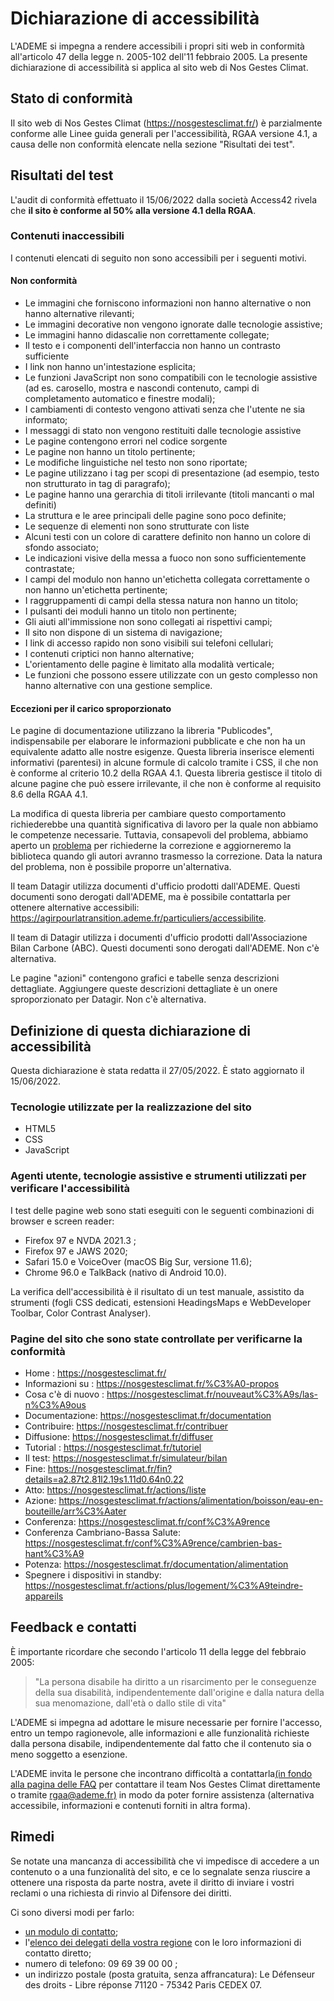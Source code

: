 # Dichiarazione di accessibilità

L'ADEME si impegna a rendere accessibili i propri siti web in conformità
all'articolo 47 della legge n. 2005-102 dell'11 febbraio 2005. La
presente dichiarazione di accessibilità si applica al sito web di Nos
Gestes Climat.

## Stato di conformità

Il sito web di Nos Gestes Climat (https://nosgestesclimat.fr/) è
parzialmente conforme alle Linee guida generali per l'accessibilità,
RGAA versione 4.1, a causa delle non conformità elencate nella sezione
"Risultati dei test".

## Risultati del test

L'audit di conformità effettuato il 15/06/2022 dalla società Access42
rivela che **il sito è conforme al 50% alla versione 4.1 della RGAA**.

### Contenuti inaccessibili

I contenuti elencati di seguito non sono accessibili per i seguenti
motivi.

#### Non conformità

-   Le immagini che forniscono informazioni non hanno alternative o non
    hanno alternative rilevanti;
-   Le immagini decorative non vengono ignorate dalle tecnologie
    assistive;
-   Le immagini hanno didascalie non correttamente collegate;
-   Il testo e i componenti dell'interfaccia non hanno un contrasto
    sufficiente
-   I link non hanno un'intestazione esplicita;
-   Le funzioni JavaScript non sono compatibili con le tecnologie
    assistive (ad es. carosello, mostra e nascondi contenuto, campi di
    completamento automatico e finestre modali);
-   I cambiamenti di contesto vengono attivati senza che l'utente ne sia
    informato;
-   I messaggi di stato non vengono restituiti dalle tecnologie
    assistive
-   Le pagine contengono errori nel codice sorgente
-   Le pagine non hanno un titolo pertinente;
-   Le modifiche linguistiche nel testo non sono riportate;
-   Le pagine utilizzano i tag per scopi di presentazione (ad esempio,
    testo non strutturato in tag di paragrafo);
-   Le pagine hanno una gerarchia di titoli irrilevante (titoli mancanti
    o mal definiti)
-   La struttura e le aree principali delle pagine sono poco definite;
-   Le sequenze di elementi non sono strutturate con liste
-   Alcuni testi con un colore di carattere definito non hanno un colore
    di sfondo associato;
-   Le indicazioni visive della messa a fuoco non sono sufficientemente
    contrastate;
-   I campi del modulo non hanno un'etichetta collegata correttamente o
    non hanno un'etichetta pertinente;
-   I raggruppamenti di campi della stessa natura non hanno un titolo;
-   I pulsanti dei moduli hanno un titolo non pertinente;
-   Gli aiuti all'immissione non sono collegati ai rispettivi campi;
-   Il sito non dispone di un sistema di navigazione;
-   I link di accesso rapido non sono visibili sui telefoni cellulari;
-   I contenuti criptici non hanno alternative;
-   L'orientamento delle pagine è limitato alla modalità verticale;
-   Le funzioni che possono essere utilizzate con un gesto complesso non
    hanno alternative con una gestione semplice.

#### Eccezioni per il carico sproporzionato

Le pagine di documentazione utilizzano la libreria "Publicodes",
indispensabile per elaborare le informazioni pubblicate e che non ha un
equivalente adatto alle nostre esigenze. Questa libreria inserisce
elementi informativi (parentesi) in alcune formule di calcolo tramite i
CSS, il che non è conforme al criterio 10.2 della RGAA 4.1. Questa
libreria gestisce il titolo di alcune pagine che può essere irrilevante,
il che non è conforme al requisito 8.6 della RGAA 4.1.

La modifica di questa libreria per cambiare questo comportamento
richiederebbe una quantità significativa di lavoro per la quale non
abbiamo le competenze necessarie. Tuttavia, consapevoli del problema,
abbiamo aperto un
[problema](https://github.com/betagouv/publicodes/issues/226) per
richiederne la correzione e aggiorneremo la biblioteca quando gli autori
avranno trasmesso la correzione. Data la natura del problema, non è
possibile proporre un'alternativa.

Il team Datagir utilizza documenti d'ufficio prodotti dall'ADEME. Questi
documenti sono derogati dall'ADEME, ma è possibile contattarla per
ottenere alternative accessibili:
https://agirpourlatransition.ademe.fr/particuliers/accessibilite.

Il team di Datagir utilizza i documenti d'ufficio prodotti
dall'Associazione Bilan Carbone (ABC). Questi documenti sono derogati
dall'ADEME. Non c'è alternativa.

Le pagine "azioni" contengono grafici e tabelle senza descrizioni
dettagliate. Aggiungere queste descrizioni dettagliate è un onere
sproporzionato per Datagir. Non c'è alternativa.

## Definizione di questa dichiarazione di accessibilità

Questa dichiarazione è stata redatta il 27/05/2022. È stato aggiornato
il 15/06/2022.

### Tecnologie utilizzate per la realizzazione del sito

-   HTML5
-   CSS
-   JavaScript

### Agenti utente, tecnologie assistive e strumenti utilizzati per verificare l'accessibilità

I test delle pagine web sono stati eseguiti con le seguenti combinazioni
di browser e screen reader:

-   Firefox 97 e NVDA 2021.3 ;
-   Firefox 97 e JAWS 2020;
-   Safari 15.0 e VoiceOver (macOS Big Sur, versione 11.6);
-   Chrome 96.0 e TalkBack (nativo di Android 10.0).

La verifica dell'accessibilità è il risultato di un test manuale,
assistito da strumenti (fogli CSS dedicati, estensioni HeadingsMaps e
WebDeveloper Toolbar, Color Contrast Analyser).

### Pagine del sito che sono state controllate per verificarne la conformità

-   Home : https://nosgestesclimat.fr/
-   Informazioni su : https://nosgestesclimat.fr/%C3%A0-propos
-   Cosa c'è di nuovo :
    https://nosgestesclimat.fr/nouveaut%C3%A9s/las-n%C3%A9ous
-   Documentazione: https://nosgestesclimat.fr/documentation
-   Contribuire: https://nosgestesclimat.fr/contribuer
-   Diffusione: https://nosgestesclimat.fr/diffuser
-   Tutorial : https://nosgestesclimat.fr/tutoriel
-   Il test: https://nosgestesclimat.fr/simulateur/bilan
-   Fine:
    https://nosgestesclimat.fr/fin?details=a2.87t2.81l2.19s1.11d0.64n0.22
-   Atto: https://nosgestesclimat.fr/actions/liste
-   Azione:
    https://nosgestesclimat.fr/actions/alimentation/boisson/eau-en-bouteille/arr%C3%Aater
-   Conferenza: https://nosgestesclimat.fr/conf%C3%A9rence
-   Conferenza Cambriano-Bassa Salute:
    https://nosgestesclimat.fr/conf%C3%A9rence/cambrien-bas-hant%C3%A9
-   Potenza: https://nosgestesclimat.fr/documentation/alimentation
-   Spegnere i dispositivi in standby:
    https://nosgestesclimat.fr/actions/plus/logement/%C3%A9teindre-appareils

## Feedback e contatti

È importante ricordare che secondo l'articolo 11 della legge del
febbraio 2005:

> "La persona disabile ha diritto a un risarcimento per le conseguenze
> della sua disabilità, indipendentemente dall'origine e dalla natura
> della sua menomazione, dall'età o dallo stile di vita"

L'ADEME si impegna ad adottare le misure necessarie per fornire
l'accesso, entro un tempo ragionevole, alle informazioni e alle
funzionalità richieste dalla persona disabile, indipendentemente dal
fatto che il contenuto sia o meno soggetto a esenzione.

L'ADEME invita le persone che incontrano difficoltà a contattarla[(in
fondo alla pagina delle FAQ](/contribuer) per contattare il team Nos
Gestes Climat direttamente o tramite
[rgaa@ademe.fr)](mailto:rgaa@ademe.fr) in modo da poter fornire
assistenza (alternativa accessibile, informazioni e contenuti forniti in
altra forma).

## Rimedi

Se notate una mancanza di accessibilità che vi impedisce di accedere a
un contenuto o a una funzionalità del sito, e ce lo segnalate senza
riuscire a ottenere una risposta da parte nostra, avete il diritto di
inviare i vostri reclami o una richiesta di rinvio al Difensore dei
diritti.

Ci sono diversi modi per farlo:

-   [un modulo di
    contatto](https://formulaire.defenseurdesdroits.fr/code/afficher.php?ETAPE=accueil_2016);
-   l'[elenco dei delegati della vostra
    regione](https://www.defenseurdesdroits.fr/office/) con le loro
    informazioni di contatto diretto;
-   numero di telefono: 09 69 39 00 00 ;
-   un indirizzo postale (posta gratuita, senza affrancatura): Le
    Défenseur des droits - Libre réponse 71120 - 75342 Paris CEDEX 07.
